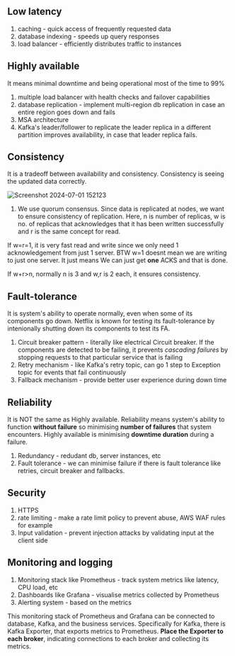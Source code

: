## Low latency
1) caching - quick access of frequently requested data
2) database indexing - speeds up query responses
3) load balancer - efficiently distributes traffic to instances

## Highly available
It means minimal downtime and being operational most of the time to 99%
1) multiple load balancer with health checks and failover capabilities
2) database replication - implement multi-region db replication in case an entire region goes down and fails
3) MSA architecture
4) Kafka's leader/follower to replicate the leader replica in a different partition improves availability, in case that leader replica fails.

## Consistency
It is a tradeoff between availability and consistency. Consistency is seeing the updated data correctly.

![Screenshot 2024-07-01 152123](https://github.com/brian6484/CSKnowledge/assets/56388433/3a707d52-889b-4ca8-994c-f17e3b5c8d52)

1) We use quorum consensus. Since data is replicated at nodes, we want to ensure consistency of replication.
Here, n is number of replicas, w is no. of replicas that acknowledges that it has been written successfully and r is
the same concept for read.

If w=r=1, it is very fast read and write since we only need 1 acknowledgement from just 1 server. BTW w=1 doesnt mean we are writing to just one server. It just means We can just get **one** ACKS and that is done.

If w+r>n, normally n is 3 and w,r is 2 each, it ensures consistency.


## Fault-tolerance
It is system's ability to operate normally, even when some of its components go down. Netflix is known for testing its fault-tolerance by intenionally shutting down its components to test its FA.
1) Circuit breaker pattern - literally like electrical Circuit breaker. If the components are detected to be failing, it prevents *cascading failures* by stopping requests to that particular
service that is failing
2) Retry mechanism - like Kafka's retry topic, can go 1 step to Exception topic for events that fail continuously
3) Fallback mechanism - provide better user experience during down time

## Reliability
It is NOT the same as Highly available. Reliability means system's ability to function **without failure** so minimising **number of failures** that system encounters. Highly available is
minimising **downtime duration** during a failure.
1) Redundancy - redudant db, server instances, etc
2) Fault tolerance - we can minimise failure if there is fault tolerance like retries, circuit breaker and fallbacks.

## Security
1) HTTPS
2) rate limiting - make a rate limit policy to prevent abuse, AWS WAF rules for example
3) Input validation - prevent injection attacks by validating input at the client side

## Monitoring and logging
1) Monitoring stack like Prometheus - track system metrics like latency, CPU load, etc
2) Dashboards like Grafana - visualise metrics collected by Prometheus
3) Alerting system - based on the metrics

This monitoring stack of Prometheus and Grafana can be connected to database, Kafka, and the business services. Specifically for Kafka, there is Kafka Exporter, that exports metrics
to Prometheus. **Place the Exporter to each broker**, indicating connections to each broker and collecting its metrics.


